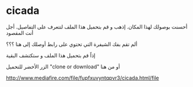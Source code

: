 # cicada
أحسنت بوصولك  لهذا المكان.   إذهب و قم بتحميل هذا الملف لتتعرف على التفاصيل.
أجل أنت المقصود 

ألم تقم بفك الشيفرة التي تحتوي على رابط أوصلك إلى هنا ؟؟؟

إذاً قم بتحميل هذا الملف و ستكتشف البقية

الزر الأخضر للتحميل 
"clone or download"
أو من هنا 

http://www.mediafire.com/file/fupfxuvyntqpvr3/cicada.html/file
